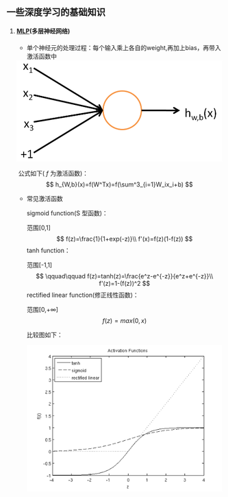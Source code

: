 ## 一些深度学习的基础知识

1. #### [MLP](http://ufldl.stanford.edu/tutorial/supervised/MultiLayerNeuralNetworks/)(多层神经网络)

   * 单个神经元的处理过程：每个输入乘上各自的weight,再加上bias，再带入激活函数中

   <img src="../assets/single_neuron.png" width="500">

   ​		公式如下( $f$ 为激活函数)：
   $$
   h_{W,b}(x)=f(W^Tx)=f(\sum^3_{i=1}W_ix_i+b)
   $$

   * 常见激活函数

     sigmoid function(S 型函数)：

     范围[0,1]
     $$
     f(z)=\frac{1}{1+exp(-z)}\\
     f'(x)=f(z)(1-f(z))
     $$
     tanh function：

     范围[-1,1]
     $$
     \qquad\qquad f(z)=tanh(z)=\frac{e^z-e^{-z}}{e^z+e^{-z}}\\
     f'(z)=1-(f(z))^2
     $$
     rectified linear function(修正线性函数)：

     范围[0,$+\infty$]
     $$
     f(z)=max(0,x)
     $$
     

     比较图如下：

     <img src="../assets/activation_functions.png" width=500>

     